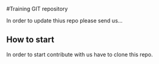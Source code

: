 #Training GIT repository

In order to update thius repo please send us...

## How to start

In order to start contribute with us have to clone this repo.
